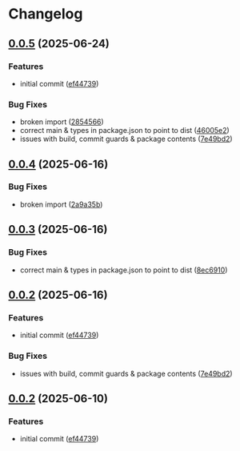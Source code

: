 # Changelog

## [0.0.5](https://github.com/OMICRONEnergyOSS/oscd-test-utils/compare/oscd-test-utils-v0.0.4...oscd-test-utils-v0.0.5) (2025-06-24)


### Features

* initial commit ([ef44739](https://github.com/OMICRONEnergyOSS/oscd-test-utils/commit/ef44739560a23ea360db16a31ab046b475adf610))


### Bug Fixes

* broken import ([2854566](https://github.com/OMICRONEnergyOSS/oscd-test-utils/commit/28545666dd4886056ccda92e6f7a64ba6a0719dd))
* correct main & types in package.json to point to dist ([46005e2](https://github.com/OMICRONEnergyOSS/oscd-test-utils/commit/46005e2a1f31f693b092aad9d458b52edcdcd08b))
* issues with build, commit guards & package contents ([7e49bd2](https://github.com/OMICRONEnergyOSS/oscd-test-utils/commit/7e49bd262645f3ec00b8b5022a8083e99d38fa9f))

## [0.0.4](https://github.com/OMICRONEnergyOSS/oscd-test-utils/compare/oscd-test-utils-v0.0.3...oscd-test-utils-v0.0.4) (2025-06-16)


### Bug Fixes

* broken import ([2a9a35b](https://github.com/OMICRONEnergyOSS/oscd-test-utils/commit/2a9a35b833945dab6f48b21d5a3a3c5b6af0c1a0))

## [0.0.3](https://github.com/OMICRONEnergyOSS/oscd-test-utils/compare/oscd-test-utils-v0.0.2...oscd-test-utils-v0.0.3) (2025-06-16)


### Bug Fixes

* correct main & types in package.json to point to dist ([8ec6910](https://github.com/OMICRONEnergyOSS/oscd-test-utils/commit/8ec6910ce52c684cffd3a54447db326dfff9f188))

## [0.0.2](https://github.com/OMICRONEnergyOSS/oscd-test-utils/compare/oscd-test-utils-v0.0.1...oscd-test-utils-v0.0.2) (2025-06-16)


### Features

* initial commit ([ef44739](https://github.com/OMICRONEnergyOSS/oscd-test-utils/commit/ef44739560a23ea360db16a31ab046b475adf610))


### Bug Fixes

* issues with build, commit guards & package contents ([7e49bd2](https://github.com/OMICRONEnergyOSS/oscd-test-utils/commit/7e49bd262645f3ec00b8b5022a8083e99d38fa9f))

## [0.0.2](https://github.com/OMICRONEnergyOSS/oscd-testing/compare/oscd-testing-v0.0.1...oscd-testing-v0.0.2) (2025-06-10)


### Features

* initial commit ([ef44739](https://github.com/OMICRONEnergyOSS/oscd-testing/commit/ef44739560a23ea360db16a31ab046b475adf610))
